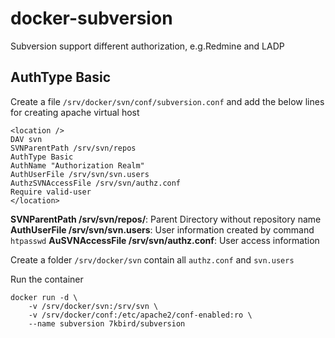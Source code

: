 # docker-subversion
Subversion support different authorization, e.g.Redmine and LADP

## AuthType Basic

Create a file ``/srv/docker/svn/conf/subversion.conf`` and add the below lines for creating apache virtual host
```
<location />
DAV svn
SVNParentPath /srv/svn/repos
AuthType Basic
AuthName "Authorization Realm"
AuthUserFile /srv/svn/svn.users
AuthzSVNAccessFile /srv/svn/authz.conf
Require valid-user
</location>
```
**SVNParentPath /srv/svn/repos/**: Parent Directory without repository name
**AuthUserFile /srv/svn/svn.users**: User information created by command ``htpasswd``
**AuSVNAccessFile /srv/svn/authz.conf**: User access information

Create a folder ``/srv/docker/svn`` contain all ``authz.conf`` and ``svn.users``

Run the container
```
docker run -d \
    -v /srv/docker/svn:/srv/svn \
    -v /srv/docker/conf:/etc/apache2/conf-enabled:ro \
    --name subversion 7kbird/subversion
```
